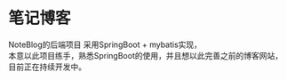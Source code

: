# 笔记博客
NoteBlog的后端项目
采用SpringBoot + mybatis实现，<br>
本意以此项目练手，熟悉SpringBoot的使用，并且想以此完善之前的博客网站，目前正在持续开发中。 